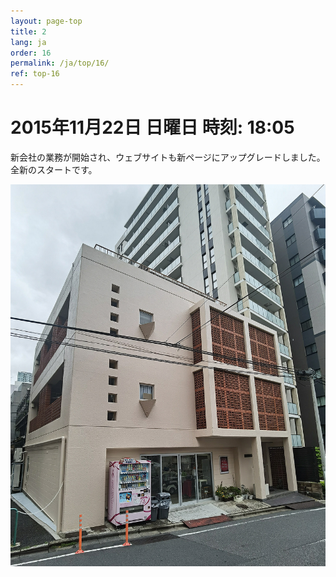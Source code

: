 ```yaml
---
layout: page-top
title: 2
lang: ja
order: 16
permalink: /ja/top/16/
ref: top-16
---
```


# 2015年11月22日   日曜日   時刻: 18:05 


新会社の業務が開始され、ウェブサイトも新ページにアップグレードしました。全新のスタートです。

![1](/assets/top/16/1.jpg)

